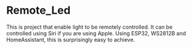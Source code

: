 # Remote_Led
This is project that enable light to be remotely controlled. It can be controlled using Siri if you are using Apple. Using ESP32, WS2812B and HomeAssistant, this is surprisingly easy to achieve.
